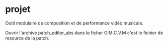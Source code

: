 # projet
Outil modulaire de composition et de performance vidéo musicale.




Ouvrir l'archive patch_editor_abs dans le ficher O.M.C.V.M
c'est le fichier de resource de la patch.

